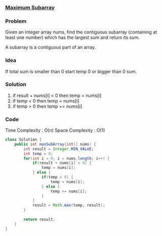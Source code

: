 ### [Maximum Subarray](https://leetcode.com/problems/maximum-subarray/)

### Problem
Given an integer array nums, find the contiguous subarray (containing at least one number) which has the largest sum and return its sum.

A subarray is a contiguous part of an array.

### Idea
If total sum is smaller than 0 start temp 0 or bigger than 0 sum.

### Solution
1. if result + nums[i] < 0 then temp = nums[i] 
2. if temp < 0 then temp = nums[i]
3. if temp > 0 then temp += nums[i]

### Code
Time Complexity : O(n)
Space Complexity : O(1)
```java
class Solution {
    public int maxSubArray(int[] nums) {
        int result = Integer.MIN_VALUE; 
        int temp = 0;
        for(int i = 0; i < nums.length; i++) {
            if(result + nums[i] < 0) {
                temp = nums[i];
            } else {
                if(temp < 0) {
                    temp = nums[i];       
                } else {
                    temp += nums[i];    
                }
            }
            result = Math.max(temp, result);
        }
        
        return result;
    }
}
```
